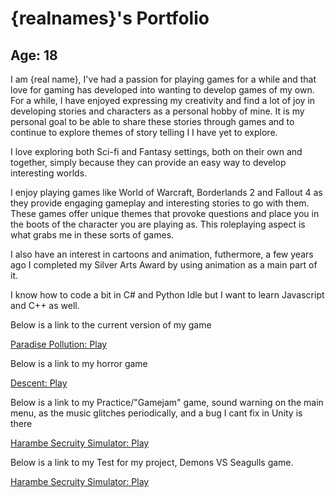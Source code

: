 # {realnames}'s Portfolio

## Age: 18

I am {real name}, I've had a passion for playing games for a while and that love for gaming has developed into wanting to develop games of my own. For a while, I have enjoyed expressing my creativity and find a lot of joy in developing stories and characters as a personal hobby of mine. It is my personal goal to be able to share these stories through games and to continue to explore themes of story telling I I have yet to explore. 

I love exploring both Sci-fi and Fantasy settings, both on their own and together, simply because they can provide an easy way to develop interesting worlds.

I enjoy playing games like World of Warcraft, Borderlands 2 and Fallout 4 as they provide engaging gameplay and interesting stories to go with them. These games offer unique themes that provoke questions and place you in the boots of the character you are playing as. This roleplaying aspect is what grabs me in these sorts of games.

I also have an interest in cartoons and animation, futhermore, a few years ago I completed my Silver Arts Award by using animation as a main part of it.

I know how to code a bit in C# and Python Idle but I want to learn Javascript and C++ as well. 

Below is a link to the current version of my game

<a href="game.html">Paradise Pollution: Play</a>

Below is a link to my horror game

<a href="WebGLBuildForPracProj/horror.html">Descent: Play</a>

Below is a link to my Practice/"Gamejam" game, sound warning on the main menu, as the music glitches periodically, and a bug I cant fix in Unity is there

<a href="WebGLForGameJam/GameJam.html">Harambe Secruity Simulator: Play</a>

Below is a link to my Test for my project, Demons VS Seagulls game.

<a href="DVSWebGLBuild/index.html">Harambe Secruity Simulator: Play</a>
